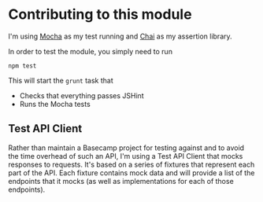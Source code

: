 # Contributing to this module

I'm using [Mocha](https://mochajs.org/) as my test running and [Chai](http://chaijs.com/) as my assertion library.

In order to test the module, you simply need to run

```
npm test
```

This will start the `grunt` task that 

* Checks that everything passes JSHint
* Runs the Mocha tests

## Test API Client

Rather than maintain a Basecamp project for testing against and to avoid the time overhead of such an API, I'm using a 
Test API Client that mocks responses to requests.
It's based on a series of fixtures that represent each part of the API. Each fixture contains mock data and will provide
a list of the endpoints that it mocks (as well as implementations for each of those endpoints).